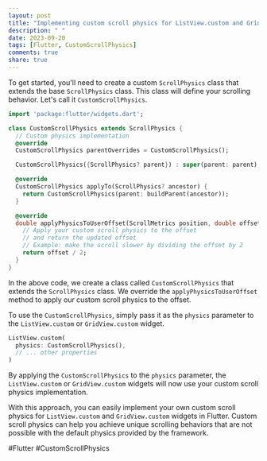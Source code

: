 ```yaml
---
layout: post
title: "Implementing custom scroll physics for ListView.custom and GridView.custom in Flutter"
description: " "
date: 2023-09-20
tags: [Flutter, CustomScrollPhysics]
comments: true
share: true
---
```


To get started, you'll need to create a custom `ScrollPhysics` class that extends the base `ScrollPhysics` class. This class will define your scrolling behavior. Let's call it `CustomScrollPhysics`.

```dart
import 'package:flutter/widgets.dart';

class CustomScrollPhysics extends ScrollPhysics {
  // Custom physics implementation
  @override
  CustomScrollPhysics parentOverrides = CustomScrollPhysics();

  CustomScrollPhysics({ScrollPhysics? parent}) : super(parent: parent);

  @override
  CustomScrollPhysics applyTo(ScrollPhysics? ancestor) {
    return CustomScrollPhysics(parent: buildParent(ancestor));
  }

  @override
  double applyPhysicsToUserOffset(ScrollMetrics position, double offset) {
    // Apply your custom scroll physics to the offset
    // and return the updated offset
    // Example: make the scroll slower by dividing the offset by 2
    return offset / 2;
  }
}
```
In the above code, we create a class called `CustomScrollPhysics` that extends the `ScrollPhysics` class. We override the `applyPhysicsToUserOffset` method to apply our custom scroll physics to the offset.

To use the `CustomScrollPhysics`, simply pass it as the `physics` parameter to the `ListView.custom` or `GridView.custom` widget.

```dart
ListView.custom(
  physics: CustomScrollPhysics(),
  // ... other properties
)
```

By applying the `CustomScrollPhysics` to the `physics` parameter, the `ListView.custom` or `GridView.custom` widgets will now use your custom scroll physics implementation.

With this approach, you can easily implement your own custom scroll physics for `ListView.custom` and `GridView.custom` widgets in Flutter. Custom scroll physics can help you achieve unique scrolling behaviors that are not possible with the default physics provided by the framework.

#Flutter #CustomScrollPhysics
